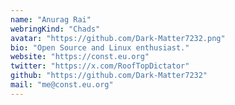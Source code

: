 ```yaml
---
name: "Anurag Rai"
webringKind: "Chads"
avatar: "https://github.com/Dark-Matter7232.png"
bio: "Open Source and Linux enthusiast."
website: "https://const.eu.org"
twitter: "https://x.com/RoofTopDictator"
github: "https://github.com/Dark-Matter7232"
mail: "me@const.eu.org"
---
```


